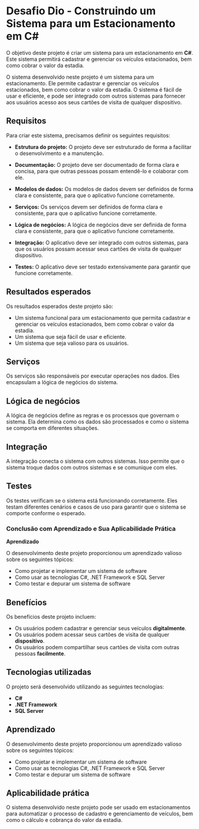# Desafio Dio - Construindo um Sistema para um Estacionamento em C#


O objetivo deste projeto é criar um sistema para um estacionamento em **C#**. Este sistema permitirá cadastrar e gerenciar os veículos estacionados, bem como cobrar o valor da estadia.

O sistema desenvolvido neste projeto é um sistema para um estacionamento. Ele permite cadastrar e gerenciar os veículos estacionados, bem como cobrar o valor da estadia. O sistema é fácil de usar e eficiente, e pode ser integrado com outros sistemas para fornecer aos usuários acesso aos seus cartões de visita de qualquer dispositivo.

## Requisitos

Para criar este sistema, precisamos definir os seguintes requisitos:

- **Estrutura do projeto:** O projeto deve ser estruturado de forma a facilitar o desenvolvimento e a manutenção.

- **Documentação:** O projeto deve ser documentado de forma clara e concisa, para que outras pessoas possam entendê-lo e colaborar com ele.

- **Modelos de dados:** Os modelos de dados devem ser definidos de forma clara e consistente, para que o aplicativo funcione corretamente.

- **Serviços:** Os serviços devem ser definidos de forma clara e consistente, para que o aplicativo funcione corretamente.

- **Lógica de negócios:** A lógica de negócios deve ser definida de forma clara e consistente, para que o aplicativo funcione corretamente.

- **Integração:** O aplicativo deve ser integrado com outros sistemas, para que os usuários possam acessar seus cartões de visita de qualquer dispositivo.

- **Testes:** O aplicativo deve ser testado extensivamente para garantir que funcione corretamente.

  

## Resultados esperados

Os resultados esperados deste projeto são:

- Um sistema funcional para um estacionamento que permita cadastrar e gerenciar os veículos estacionados, bem como cobrar o valor da estadia.
- Um sistema que seja fácil de usar e eficiente.
- Um sistema que seja valioso para os usuários.



## **Serviços**

Os serviços são responsáveis por executar operações nos dados. Eles encapsulam a lógica de negócios do sistema.

## **Lógica de negócios**

A lógica de negócios define as regras e os processos que governam o sistema. Ela determina como os dados são processados e como o sistema se comporta em diferentes situações.

## **Integração**

A integração conecta o sistema com outros sistemas. Isso permite que o sistema troque dados com outros sistemas e se comunique com eles.

## **Testes**

Os testes verificam se o sistema está funcionando corretamente. Eles testam diferentes cenários e casos de uso para garantir que o sistema se comporte conforme o esperado.

### Conclusão com Aprendizado e Sua Aplicabilidade Prática

**Aprendizado**

O desenvolvimento deste projeto proporcionou um aprendizado valioso sobre os seguintes tópicos:

- Como projetar e implementar um sistema de software
- Como usar as tecnologias C#, .NET Framework e SQL Server
- Como testar e depurar um sistema de software

## Benefícios

Os benefícios deste projeto incluem:

- Os usuários podem cadastrar e gerenciar seus veículos **digitalmente**.
- Os usuários podem acessar seus cartões de visita de qualquer **dispositivo**.
- Os usuários podem compartilhar seus cartões de visita com outras pessoas **facilmente**.

## Tecnologias utilizadas

O projeto será desenvolvido utilizando as seguintes tecnologias:

- **C#**
- **.NET Framework**
- **SQL Server**



## **Aprendizado**

O desenvolvimento deste projeto proporcionou um aprendizado valioso sobre os seguintes tópicos:

- Como projetar e implementar um sistema de software
- Como usar as tecnologias C#, .NET Framework e SQL Server
- Como testar e depurar um sistema de software

## **Aplicabilidade prática**

O sistema desenvolvido neste projeto pode ser usado em estacionamentos para automatizar o processo de cadastro e gerenciamento de veículos, bem como o cálculo e cobrança do valor da estadia.

### 

